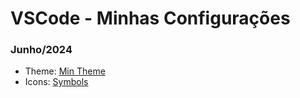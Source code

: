 # VSCode - Minhas Configurações

### Junho/2024
- Theme: [Min Theme](https://github.com/miguelsolorio/min-theme)
- Icons: [Symbols]([https://github.com/miguelsolorio/min-theme](https://github.com/miguelsolorio/vscode-symbols))
